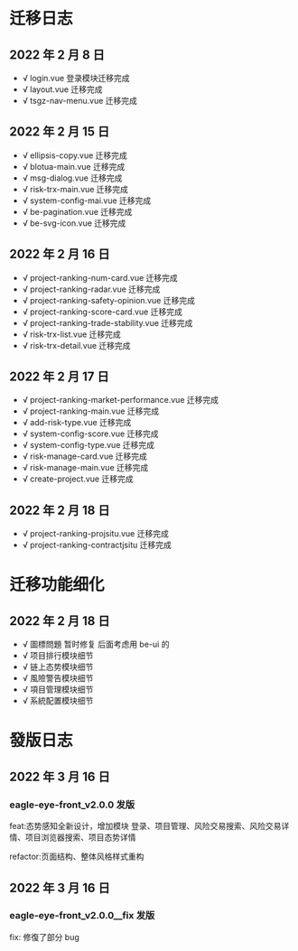 # 迁移日志

## 2022 年 2 月 8 日

- √ login.vue 登录模块迁移完成
- √ layout.vue 迁移完成
- √ tsgz-nav-menu.vue 迁移完成

## 2022 年 2 月 15 日

- √ ellipsis-copy.vue 迁移完成
- √ blotua-main.vue 迁移完成
- √ msg-dialog.vue 迁移完成
- √ risk-trx-main.vue 迁移完成
- √ system-config-mai.vue 迁移完成
- √ be-pagination.vue 迁移完成
- √ be-svg-icon.vue 迁移完成

## 2022 年 2 月 16 日

- √ project-ranking-num-card.vue 迁移完成
- √ project-ranking-radar.vue 迁移完成
- √ project-ranking-safety-opinion.vue 迁移完成
- √ project-ranking-score-card.vue 迁移完成
- √ project-ranking-trade-stability.vue 迁移完成
- √ risk-trx-list.vue 迁移完成
- √ risk-trx-detail.vue 迁移完成

## 2022 年 2 月 17 日

- √ project-ranking-market-performance.vue 迁移完成
- √ project-ranking-main.vue 迁移完成
- √ add-risk-type.vue 迁移完成
- √ system-config-score.vue 迁移完成
- √ system-config-type.vue 迁移完成
- √ risk-manage-card.vue 迁移完成
- √ risk-manage-main.vue 迁移完成
- √ create-project.vue 迁移完成

## 2022 年 2 月 18 日

- √ project-ranking-projsitu.vue 迁移完成
- √ project-ranking-contractjsitu 迁移完成

# 迁移功能细化

## 2022 年 2 月 18 日

- √ 圖標問題 暂时修复 后面考虑用 be-ui 的
- √ 项目排行模块细节
- √ 链上态势模块细节
- √ 風險警告模块细节
- √ 項目管理模块细节
- √ 系統配置模块细节

# 發版日志

## 2022 年 3 月 16 日

### eagle-eye-front_v2.0.0 发版

feat:态势感知全新设计，增加模块 登录、项目管理、风险交易搜索、风险交易详情、项目浏览器搜索、项目态势详情

refactor:页面结构、整体风格样式重构

## 2022 年 3 月 16 日

### eagle-eye-front_v2.0.0\_\_fix 发版

fix: 修復了部分 bug
